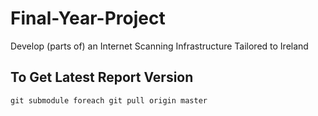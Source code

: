# Final-Year-Project

Develop (parts of) an Internet Scanning Infrastructure Tailored to Ireland

## To Get Latest Report Version

`git submodule foreach git pull origin master`